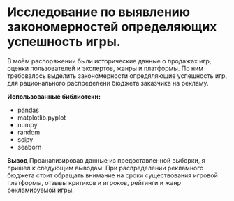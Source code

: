 # Исследование по выявлению закономерностей определяющих успешность игры.
В моём распоряжении были исторические данные о продажах игр, оценки пользователей и экспертов, жанры и платформы.
По ним требовалось выделить закономерности опредяляющие успешность игр, для рационального распределени бюджета заказчика на рекламу.
 
 **Использованные библиотеки:**
  - pandas
  - matplotlib.pyplot
  - numpy
  - random
  - scipy 
  - seaborn
  
**Вывод**
Проанализировав данные из предоставленной выборки, я пришел к следующим выводам:
При распределении рекламного бюджета стоит обращать внимание на сроки существования игровой платформы, отзывы критиков и игроков, рейтинги и жанр рекламируемой игры.

